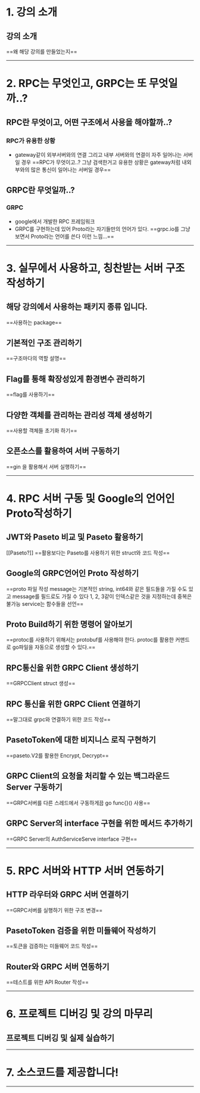 # 1. 강의 소개
## 강의 소개
==왜 해당 강의를 만들었는지==
****
# 2. RPC는 무엇인고, GRPC는 또 무엇일까..?
## RPC란 무엇이고, 어떤 구조에서 사용을 해야할까..?
### RPC가 유용한 상황
- gateway같이 외부서버와의 연결 그리고 내부 서버와의 연결이 자주 일어나는 서버일 경우
==RPC가 무엇이고..? 그냥 검색한거고 유용한 상황은 gateway처럼 내외부와의 많은 통신이 일어나는 서버일 경우==
## GRPC란 무엇일까..?
### GRPC
- google에서 개발한 RPC 프레임워크
- GRPC를 구현하는데 있어 Proto라는 자기들만의 언어가 있다.
==grpc.io를 그냥 보면서 Proto라는 언어를 쓴다 이런 느낌...==
****
# 3. 실무에서 사용하고, 칭찬받는 서버 구조 작성하기
## 해당 강의에서 사용하는 패키지 종류 입니다.
==사용하는 package==
## 기본적인 구조 관리하기
==구조마다의 역할 설명==
## Flag를 통해 확장성있게 환경변수 관리하기
==flag를 사용하기==
## 다양한 객체를 관리하는 관리성 객체 생성하기
==사용할 객체들 초기화 하기==
## 오픈소스를 활용하여 서버 구동하기
==gin 을 활용해서 서버 실행하기==
****
# 4. RPC 서버 구동 및 Google의 언어인 Proto작성하기
## JWT와 Paseto 비교 및 Paseto 활용하기
[[Paseto?]]
==활용보다는 Paseto를 사용하기 위한 struct와 코드 작성==
## Google의 GRPC언어인 Proto 작성하기
==proto 파일 작성 message는 기본적인 string, int64와 같은 필드들을 가질 수도 있고 message를 필드로도 가질 수 있다 1, 2, 3같이 인덱스같은 것을 지정하는데 중복은 불가능 service는 함수들을 선언==
## Proto Build하기 위한 명령어 알아보기
==protoc를 사용하기 위해서는 protobuf를 사용해야 한다. protoc를 활용한 커맨드로 go파일을 자동으로 생성할 수 있다.==
## RPC통신을 위한 GRPC Client 생성하기
==GRPCClient struct 생성==
## RPC 통신을 위한 GRPC Client 연결하기
==말그대로 grpc와 연결하기 위한 코드 작성==
## PasetoToken에 대한 비지니스 로직 구현하기
==paseto.V2를 활용한 Encrypt, Decrypt==
## GRPC Client의 요청을 처리할 수 있는 백그라운드 Server 구동하기
==GRPC서버를 다른 스레드에서 구동하게끔 go func{}() 사용==
## GRPC Server의 interface 구현을 위한 메서드 추가하기
==GRPC Server의 AuthServiceServe interface 구현==
****
# 5. RPC 서버와 HTTP 서버 연동하기
## HTTP 라우터와 GRPC 서버 연결하기
==GRPC서버를 실행하기 위한 구조 변경==
## PasetoToken 검증을 위한 미들웨어 작성하기
==토큰을 검증하는 미들웨어 코드 작성==
## Router와 GRPC 서버 연동하기
==테스트를 위한 API Router 작성==
****
# 6. 프로젝트 디버깅 및 강의 마무리
## 프로젝트 디버깅 및 실제 실습하기

****
# 7. 소스코드를 제공합니다!

****